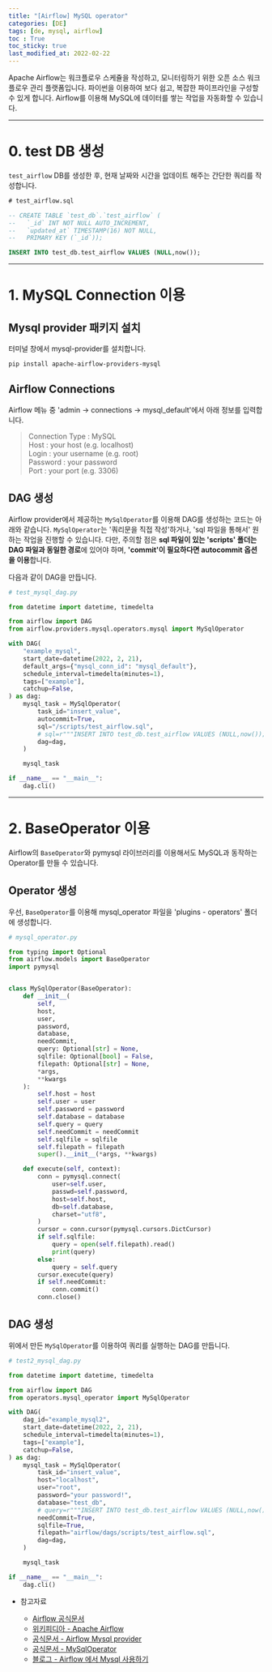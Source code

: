 ```yaml
---
title: "[Airflow] MySQL operator"
categories: [DE]
tags: [de, mysql, airflow]
toc : True
toc_sticky: true
last_modified_at: 2022-02-22
---
```


Apache Airflow는 워크플로우 스케쥴을 작성하고, 모니터링하기 위한 오픈 소스 워크플로우 관리 플랫폼입니다. 파이썬을 이용하여 보다 쉽고, 복잡한 파이프라인을 구성할 수 있게 합니다. Airflow를 이용해 MySQL에 데이터를 쌓는 작업을 자동화할 수 있습니다.

---

# 0. test DB 생성
`test_airflow` DB를 생성한 후, 현재 날짜와 시간을 업데이트 해주는 간단한 쿼리를 작성합니다.
```sql
# test_airflow.sql

-- CREATE TABLE `test_db`.`test_airflow` (
--   `_id` INT NOT NULL AUTO_INCREMENT,
--   `updated_at` TIMESTAMP(16) NOT NULL,
--   PRIMARY KEY (`_id`));

INSERT INTO test_db.test_airflow VALUES (NULL,now());
```
---

# 1. MySQL Connection 이용
## Mysql provider 패키지 설치
터미널 창에서 mysql-provider를 설치합니다.
```bash
pip install apache-airflow-providers-mysql
```

## Airflow Connections
Airflow 메뉴 중 'admin &rarr; connections &rarr; mysql_default'에서 아래 정보를 입력합니다.

> Connection Type : MySQL   
Host : your host (e.g. localhost)   
Login : your username (e.g. root)   
Password : your password   
Port : your port (e.g. 3306)   

## DAG 생성
Airflow provider에서 제공하는 `MySqlOperator`를 이용해 DAG를 생성하는 코드는 아래와 같습니다. `MySqlOperator`는 '쿼리문을 직접 작성'하거나, 'sql 파일을 통해서' 원하는 작업을 진행할 수 있습니다. 다만, 주의할 점은 **sql 파일이 있는 'scripts' 폴더는 DAG 파일과 동일한 경로**에 있어야 하며, **'commit'이 필요하다면 autocommit 옵션을 이용**합니다. 

다음과 같이 DAG을 만듭니다.
```py
# test_mysql_dag.py

from datetime import datetime, timedelta

from airflow import DAG
from airflow.providers.mysql.operators.mysql import MySqlOperator

with DAG(
    "example_mysql",
    start_date=datetime(2022, 2, 21),
    default_args={"mysql_conn_id": "mysql_default"},
    schedule_interval=timedelta(minutes=1),
    tags=["example"],
    catchup=False,
) as dag:
    mysql_task = MySqlOperator(
        task_id="insert_value",
        autocommit=True,
        sql="/scripts/test_airflow.sql",
        # sql=r"""INSERT INTO test_db.test_airflow VALUES (NULL,now());""",
        dag=dag,
    )

    mysql_task

if __name__ == "__main__":
    dag.cli()
```
---

# 2. BaseOperator 이용 
Airflow의 `BaseOperator`와 pymysql 라이브러리를 이용해서도 MySQL과 동작하는 Operator를 만들 수 있습니다.

## Operator 생성
우선, `BaseOperator`를 이용해 mysql_operator 파일을 'plugins - operators' 폴더에 생성합니다.
```py
# mysql_operator.py

from typing import Optional
from airflow.models import BaseOperator
import pymysql


class MySqlOperator(BaseOperator):
    def __init__(
        self,
        host,
        user,
        password,
        database,
        needCommit,
        query: Optional[str] = None,
        sqlfile: Optional[bool] = False,
        filepath: Optional[str] = None,
        *args,
        **kwargs
    ):
        self.host = host
        self.user = user
        self.password = password
        self.database = database
        self.query = query
        self.needCommit = needCommit
        self.sqlfile = sqlfile
        self.filepath = filepath
        super().__init__(*args, **kwargs)

    def execute(self, context):
        conn = pymysql.connect(
            user=self.user,
            passwd=self.password,
            host=self.host,
            db=self.database,
            charset="utf8",
        )
        cursor = conn.cursor(pymysql.cursors.DictCursor)
        if self.sqlfile:
            query = open(self.filepath).read()
            print(query)
        else:
            query = self.query
        cursor.execute(query)
        if self.needCommit:
            conn.commit()
        conn.close()
```

## DAG 생성
위에서 만든 `MySqlOperator`를 이용하여 쿼리를 실행하는 DAG를 만듭니다.
```py
# test2_mysql_dag.py

from datetime import datetime, timedelta

from airflow import DAG
from operators.mysql_operator import MySqlOperator

with DAG(
    dag_id="example_mysql2",
    start_date=datetime(2022, 2, 21),
    schedule_interval=timedelta(minutes=1),
    tags=["example"],
    catchup=False,
) as dag:
    mysql_task = MySqlOperator(
        task_id="insert_value",
        host="localhost",
        user="root",
        password="your password!",
        database="test_db",
        # query=r"""INSERT INTO test_db.test_airflow VALUES (NULL,now());""",
        needCommit=True,
        sqlfile=True,
        filepath="airflow/dags/scripts/test_airflow.sql",
        dag=dag,
    )

    mysql_task

if __name__ == "__main__":
    dag.cli()
```



* 참고자료
  
  * [Airflow 공식문서](https://airflow.apache.org/docs/apache-airflow/stable/index.html)
  * [위키피디아 - Apache Airflow](https://en.wikipedia.org/wiki/Apache_Airflow)
  * [공식문서 - Airflow Mysql provider](https://airflow.apache.org/docs/apache-airflow-providers-mysql/stable/index.html)
  * [공식문서 - MySqlOperator](https://airflow.apache.org/docs/apache-airflow-providers-mysql/stable/operators.html#howto-operator-mysqloperator)
  * [블로그 - Airflow 에서 Mysql 사용하기](https://hyungjung-lee.github.io/python/Python-Airflow-Mysql/)